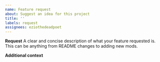 ```yaml
---
name: Feature request
about: Suggest an idea for this project
title: ''
labels: request
assignees: eziothedeadpoet
---
```


**Request**
A clear and concise description of what your feature requested is. This can be anything from README changes to adding new mods.

**Additional context**
